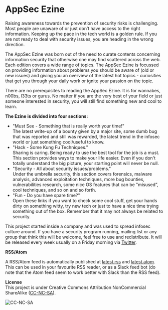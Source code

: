 # AppSec Ezine
Raising awareness towards the prevention of security risks is challenging. Most people are unaware of or just don’t have access to the right information. Keeping up the pace in the tech world is a golden rule. If you are not ready to deal with security issues, you are heading in the wrong direction.

The AppSec Ezine was born out of the need to curate contents concerning information security that otherwise one may find scattered across the web. Each edition covers a wide range of topics. The AppSec Ezine is focussed on providing information about problems you should be aware of (old or new issues) and giving you an overview of the latest hot topics - curiosities that get you through your daily work or ignite your passion on the topic.

There are no prerequisites to reading the AppSec Ezine. It is for wannabes, n00bs, l33ts or gurus. No matter if you are the very best of your field or just someone interested in security, you will still find something new and cool to learn. 

**The Ezine is divided into four sections:**  

* "Must See - Something that is really worth your time!"  
  The latest write-up of a bounty given by a major site, some dumb bug that was reported and still was rewarded, the latest trend in the infosec world or just something cool/useful to know.
* "Hack - Some Kung Fu Techniques."  
  Sharing is caring. Being ready to use the best tool for the job is a must. This section provides ways to make your life easier. Even if you don't totally understand the big picture, your starting point will never be null. 
* "Security - All about security issues/problems."  
  Under the umbrella security, this section covers forensics, malware analysis, advanced exploitation techniques, more bug bounties, vulnerabilities research, some nice OS features that can be "misused”, cool techniques, and so on and so forth.
* "Fun -  Do you have spare time?"  
  Open these links if you want to check some cool stuff, get your hands dirty on something witty, try new tech or just to have a nice time trying something out of the box. Remember that it may not always be related to security.

This project started inside a company and was used to spread infosec culture around. If you have a security program running, mailing list or any group that think this will be welcome, feel free to use and redistribute. It will be released every week usually on a Friday morning via [Twitter](https://twitter.com/simps0n "@SiMpS0N").

**RSS/Atom**  

A RSS/Atom feed is automatically published at [latest.rss](latest.rss) and [latest.atom](latest.atom). This can be used in your favourite RSS reader, or as a Slack feed bot (do note that the Atom feed seem to work better with Slack than the RSS feed).

**License**  
This project is under Creative Commons Attribution NonCommercial ShareAlike ([CC-NC-SA](https://creativecommons.org/licenses/by-nc-sa/3.0/ "CC-NC-SA")).

![CC-NC-SA](http://i.creativecommons.org/l/by-nc-sa/3.0/80x15.png "License")

